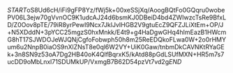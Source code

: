 $START$oS8Ud6cH/iFi9gFP8Yz/fWj5k+00xeSSjXq/AoogBQtFo0GQqru0wobePV06L3ejw70gVvnOC9K1udcAJ24d6bsmKJ0DBeiD4bd4ZWIwzcTsRe9BfxLD/Z0Oov8pTE/79iR8yrPewI9Ncx7JklJvIHGB2V9gtuEcZ9QFZJLiXtEm+OP/J+N5XDddN+3pYCC25mgzS0hxMnkk/E4t9+g4HaDgwGHq4hImEazB1HWcmG8hT17SJWDOJeWJQNjCgfoFobwph50h8m25ReEDQkoFLwa0W+2o0rHMYum6u2NnpB0iaOS9nXlZNsT8e0ql6W2VY+UiK0Gaw/tnbmDkCAVNKtRYaGEk+3n8SN9z53oA7Dg2HB40oK4QIfBqrxK5/kAtd88pGdLSUfMXN+HR5m7s7ucDD9oMbLnxl71SDUMkUP/VxmgB7B62D54pzVt7vd2g$END$